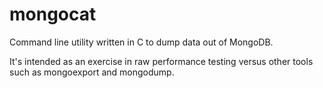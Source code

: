 # mongocat
Command line utility written in C to dump data out of MongoDB.

It's intended as an exercise in raw performance testing versus other tools such as mongoexport and mongodump.
